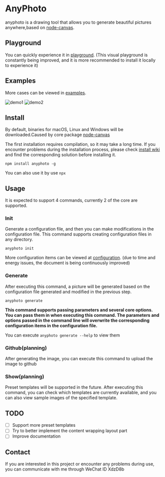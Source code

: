 # AnyPhoto

anyphoto is a drawing tool that allows you to generate beautiful pictures anywhere,based on [node-canvas](https://github.com/Automattic/node-canvas).

## Playground

You can quickly experience it in [playground](https://www.anyphoto.space/playground). (This visual playground is constantly being improved, and it is more recommended to install it locally to experience it)

## Examples

More cases can be viewed in [examples](https://github.com/weirui88888/anyphoto/tree/main/examples).

![demo1](https://static.anyphoto.space/blog/demo1-new.png)
![demo2](https://static.anyphoto.space/blog/demo5.png)

## Install

By default, binaries for macOS, Linux and Windows will be downloaded.Caused by core package [node-canvas](https://github.com/Automattic/node-canvas)

The first installation requires compilation, so it may take a long time. If you encounter problems during the installation process, please check [install wiki](https://github.com/Automattic/node-canvas/wiki) and find the corresponding solution before installing it.

```shell
npm install anyphoto -g
```

You can also use it by use `npx`

## Usage

It is expected to support 4 commands, currently 2 of the core are supported.

### Init

Generate a configuration file, and then you can make modifications in the configuration file. This command supports creating configuration files in any directory.

```shell
anyphoto init
```

More configuration items can be viewed at [configuration](https://www.anyphoto.space/configuration). (due to time and energy issues, the document is being continuously improved)

### Generate

After executing this command, a picture will be generated based on the configuration file generated and modified in the previous step.

```shell
anyphoto generate
```

**This command supports passing parameters and several core options. You can pass them in when executing this command. The parameters and options passed in the command line will overwrite the corresponding configuration items in the configuration file.**

You can execute `anyphoto generate --help` to view them

### Github(planning)

After generating the image, you can execute this command to upload the image to github

### Show(planning)

Preset templates will be supported in the future. After executing this command, you can check which templates are currently available, and you can also view sample images of the specified template.

## TODO

- [ ] Support more preset templates
- [ ] Try to better implement the content wrapping layout part
- [ ] Improve documentation

## Contact

If you are interested in this project or encounter any problems during use, you can communicate with me through WeChat ID XdzD8b
